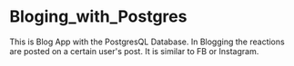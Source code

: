 # Bloging_with_Postgres
This is Blog App with the PostgresQL Database. In Blogging the reactions are posted on a certain user's post. It is similar to FB or Instagram. 
